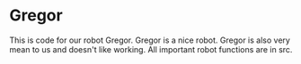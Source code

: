 # Gregor
This is code for our robot Gregor.
Gregor is a nice robot.
Gregor is also very mean to us and doesn't like working.
All important robot functions are in src.
